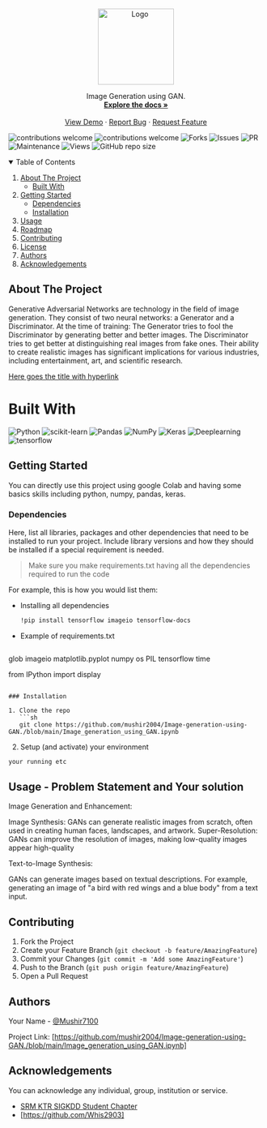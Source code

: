 <!-- PROJECT LOGO -->
<br />
<p align="center">
  <a href="https://github.com/ACM-SIGKDD-SRM-KTR-STUDENT-CHAPTER/README_INSTRUCTIONS">
    <img src="https://srmsigkddtesting.vercel.app/static/media/srmsigkdd.23f2521d9133f1a1056f.png" alt="Logo" width="150" height="150">
  </a>

  <p align="center">
    Image Generation using GAN.
    <br />
    <a href="https://github.com/mushir2004/Image-generation-using-GAN./blob/main/About"><strong>Explore the docs »</strong></a>
    <br />
    <br />
    <a href="https://github.com/mushir2004/Image-generation-using-GAN./blob/main/Image_generation_using_GAN.ipynb">View Demo</a>
    ·
    <a href="https://github.com/ACM-SIGKDD-SRM-KTR-STUDENT-CHAPTER/README_INSTRUCTIONS/issues">Report Bug</a>
    ·
    <a href="https://github.com/ACM-SIGKDD-SRM-KTR-STUDENT-CHAPTER/README_INSTRUCTIONS/issues">Request Feature</a>
  </p>
</p>

![contributions welcome](https://img.shields.io/badge/contributions-welcome-brightgreen.svg?style=flat) 
![contributions welcome](https://img.shields.io/badge/contributions-welcome-brightgreen.svg?style=flat) 
![Forks](https://img.shields.io/github/forks/ACM-SIGKDD-SRM-KTR-STUDENT-CHAPTER/README_INSTRUCTIONS.svg)
![Issues](https://img.shields.io/github/issues/ACM-SIGKDD-SRM-KTR-STUDENT-CHAPTER/README_INSTRUCTIONS.svg)
![PR](https://img.shields.io/github/issues-pr/ACM-SIGKDD-SRM-KTR-STUDENT-CHAPTER/README_INSTRUCTIONS.svg)
![Maintenance](https://img.shields.io/badge/Maintained%3F-yes-green.svg)
![Views](https://views.whatilearened.today/views/github/ACM-SIGKDD-SRM-KTR-STUDENT-CHAPTER/README_INSTRUCTIONS.svg)
![GitHub repo size](https://img.shields.io/github/repo-size/ACM-SIGKDD-SRM-KTR-STUDENT-CHAPTER/README_INSTRUCTIONS)

<!-- TABLE OF CONTENTS -->
<details open="open">
  <summary>Table of Contents</summary>
  <ol>
    <li>
      <a href="#about-the-project">About The Project</a>
      <ul>
        <li><a href="#built-with">Built With</a></li>
      </ul>
    </li>
    <li>
      <a href="#getting-started">Getting Started</a>
      <ul>
        <li><a href="#dependencies">Dependencies</a></li>
        <li><a href="#installation">Installation</a></li>
      </ul>
    </li>
    <li><a href="#usage">Usage</a></li>
    <li><a href="#roadmap">Roadmap</a></li>
    <li><a href="#contributing">Contributing</a></li>
    <li><a href="#license">License</a></li>
    <li><a href="#authors">Authors</a></li>
    <li><a href="#acknowledgements">Acknowledgements</a></li>
  </ol>
</details>



<!-- ABOUT THE PROJECT -->
## About The Project

Generative Adversarial Networks are technology in the field of image generation.
They consist of two neural networks: a Generator and a Discriminator.
At the time of training:
The Generator tries to fool the Discriminator by generating better and better images.
The Discriminator tries to get better at distinguishing real images from fake ones.
Their ability to create realistic images has significant implications for various industries, including entertainment, art, and scientific research.

[Here goes the title with hyperlink](https://github.com/mushir2004/Image-generation-using-GAN./tree/main)


# Built With
![Python](https://img.shields.io/badge/python-3670A0?style=for-the-badge&logo=python&logoColor=ffdd54)
![scikit-learn](https://img.shields.io/badge/scikit--learn-%23F7931E.svg?style=for-the-badge&logo=scikit-learn&logoColor=white)
![Pandas](https://img.shields.io/badge/pandas-%23150458.svg?style=for-the-badge&logo=pandas&logoColor=white)
![NumPy](https://img.shields.io/badge/numpy-%23013243.svg?style=for-the-badge&logo=numpy&logoColor=white)
![Keras](https://img.shields.io/badge/Keras-%23D00000.svg?style=for-the-badge&logo=Keras&logoColor=white)
![Deeplearning](https://img.shields.io/badge/deeplearning-%23D00000.svg?style=for-the-badge&logo=Deeplearning&logoColor=white)
![tensorflow](https://img.shields.io/badge/tensorflow-3670A0?style=for-the-badge&logo=tensorflow&logoColor=ffdd54)


<!-- GETTING STARTED -->
## Getting Started

You can directly use this project using google Colab and having some basics skills including python, numpy, pandas, keras.

### Dependencies

Here, list all libraries, packages and other dependencies that need to be installed to run your project. Include library versions and how they should be installed if a special requirement is needed.

> Make sure you make requirements.txt having all the dependencies required to run the code

For example, this is how you would list them:
* Installing all dependencies
  ```sh
  !pip install tensorflow imageio tensorflow-docs
  ```
* Example of requirements.txt
  ```sh
glob
imageio
matplotlib.pyplot
numpy
os
PIL
tensorflow 
time

from IPython import display
```

### Installation

1. Clone the repo
   ```sh
   git clone https://github.com/mushir2004/Image-generation-using-GAN./blob/main/Image_generation_using_GAN.ipynb
   ```
2. Setup (and activate) your environment
  ```sh
  your running etc
  ```

<!-- USAGE EXAMPLES -->
## Usage - Problem Statement and Your solution

Image Generation and Enhancement:

Image Synthesis: GANs can generate realistic images from scratch, often used in creating human faces, landscapes, and artwork.
Super-Resolution: GANs can improve the resolution of images, making low-quality images appear high-quality

Text-to-Image Synthesis:

GANs can generate images based on textual descriptions. For example, generating an image of "a bird with red wings and a blue body" from a text input.



<!-- CONTRIBUTING -->
## Contributing


1. Fork the Project
2. Create your Feature Branch (`git checkout -b feature/AmazingFeature`)
3. Commit your Changes (`git commit -m 'Add some AmazingFeature'`)
4. Push to the Branch (`git push origin feature/AmazingFeature`)
5. Open a Pull Request




<!-- Authors -->
## Authors

Your Name - [@Mushir7100](https://x.com/Mushir7100?t=1hpjY-XKZvPLcrj5fzTPvA&s=09)

Project Link: [https://github.com/mushir2004/Image-generation-using-GAN./blob/main/Image_generation_using_GAN.ipynb]


<!-- ACKNOWLEDGEMENTS -->
## Acknowledgements

You can acknowledge any individual, group, institution or service.
* [SRM KTR SIGKDD Student Chapter](https://github.com/ACM-SIGKDD-SRM-KTR-STUDENT-CHAPTER)
* [https://github.com/Whis2903]


